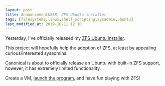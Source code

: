 ```yaml
---
layout: post
title: Announcement&#58; ZFS Ubuntu installer
tags: [filesystems,linux,shell_scripting,sysadmin,ubuntu]
last_modified_at: 2019-10-11 12:10
---
```


Yesterday, I've officially released my [ZFS Ubuntu installer](https://github.com/saveriomiroddi/zfs-installer).

This project will hopefully help the adoption of ZFS, at least by appealing curious/interested sysadmins.

Canonical is about to officially release an Ubuntu with built-in ZFS support, however, it has extremely limited functionality.

Create a VM, [launch the program](https://github.com/saveriomiroddi/zfs-installer#instructions), and have fun playing with ZFS!
